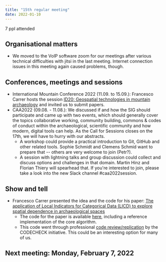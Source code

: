 ```yaml
---
title: "15th regular meeting"
date: 2022-01-10
---
```


7 ppl attended

## Organisational matters

- We moved to the VoIP software zoom for our meetings after various technical difficulties with jitsi in the last meeting. Internet connection issues in this meeting again caused problems, though.

## Conferences, meetings and sessions

- International Mountain Conference 2022 (11.09. to 15.09.): Francesco Carrer hosts the session [ID20: Geospatial technologies in mountain archaeology](https://www.imc2022.info/portfolio/id20-geospatial-technologies-in-mountain-archaeology) and invited us to submit papers.
- CAA2022 (09.08. - 11.08.): We discussed if and how the SIG should participate and came up with two events, which should generally cover the topics collaborative working, community building, commons & codes of conduct within the archaeological, scientific community and how modern, digital tools can help. As the Call for Sessions closes on the 17th, we will have to hurry with our abstracts.
    - A workshop could provide a practical introduction to Git, GitHub and other related tools. Sophie Schmidt and Clemens Schmid want to prepare that -- others are very welcome to join (Petr?).
    - A session with lightning talks and group discussion could collect and discuss options and challenges in that domain. Martin Hinz and Florian Thiery will spearhead that. If you're interested to join, please take a look into the new Slack channel #caa2022session.

## Show and tell

- Francesco Carrer presented the idea and the code for his paper: [The application of Local Indicators for Categorical Data (LICD) to explore spatial dependence in archaeological spaces](https://doi.org/10.1016/j.jas.2020.105306)
    - The code for the paper is available [here](https://github.com/rsbivand/LICD_article), including a reference implementation of the core algorithm.
    - This code went through professional [code review/replication](https://doi.org/10.5281/zenodo.4279275) by the CODECHECK initiative. This could be an interesting option for many of us.

## Next meeting: Monday, February 7, 2022
